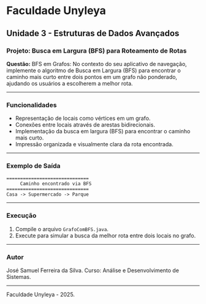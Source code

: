 # Faculdade Unyleya

## Unidade 3 - Estruturas de Dados Avançados

### Projeto: Busca em Largura (BFS) para Roteamento de Rotas

**Questão:** BFS em Grafos: No contexto do seu aplicativo de navegação, implemente o algoritmo de Busca em Largura (BFS) para encontrar o caminho mais curto entre dois pontos em um grafo não ponderado, ajudando os usuários a escolherem a melhor rota.

---

### Funcionalidades

* Representação de locais como vértices em um grafo.
* Conexões entre locais através de arestas bidirecionais.
* Implementação da busca em largura (BFS) para encontrar o caminho mais curto.
* Impressão organizada e visualmente clara da rota encontrada.

---

### Exemplo de Saída

```
==============================
     Caminho encontrado via BFS
==============================
Casa -> Supermercado -> Parque
```

---

### Execução

1. Compile o arquivo `GrafoComBFS.java`.
2. Execute para simular a busca da melhor rota entre dois locais no grafo.

---

### Autor

José Samuel Ferreira da Silva.
Curso: Análise e Desenvolvimento de Sistemas.

---

Faculdade Unyleya - 2025.
